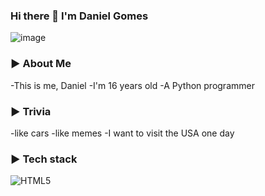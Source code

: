 ### Hi there 👋 I'm Daniel Gomes

![image](https://user-images.githubusercontent.com/76263577/171926052-8a271ebb-45e1-44d5-bb7a-2b50edd156fa.png)

### ► About Me
-This is me, Daniel
-I'm 16 years old
-A Python programmer

### ► Trivia
-like cars
-like memes
-I want to visit the USA one day

### ► Tech stack

![HTML5](https://img.shields.io/badge/html5-%23E34F26.svg?style=for-the-badge&logo=html5&logoColor=white)
<!--
**dcgo15/dcgo15** is a ✨ _special_ ✨ repository because its `README.md` (this file) appears on your GitHub profile.

Here are some ideas to get you started:

- 🔭 I’m currently working on ...
- 🌱 I’m currently learning ...
- 👯 I’m looking to collaborate on ...
- 🤔 I’m looking for help with ...
- 💬 Ask me about ...
- 📫 How to reach me: ...
- 😄 Pronouns: ...
- ⚡ Fun fact: ...
-->
